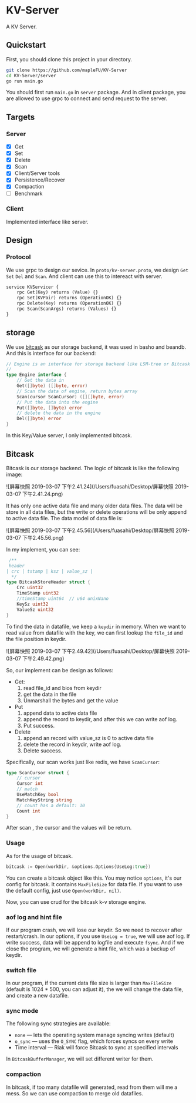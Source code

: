 # KV-Server
A KV Server.

## Quickstart

First, you should clone this project in your directory. 

```bash
git clone https://github.com/mapleFU/KV-Server
cd KV-Server/server
go run main.go
```

You should first run `main.go` in `server` package. And in client package, you are allowed to use grpc to connect and send request to the server.

## Targets

### Server

* [x] Get
* [x] Set
* [x] Delete
* [x] Scan
* [x] Client/Server tools
* [x] Persistence/Recover
* [x] Compaction
* [ ] Benchmark

### Client

Implemented interface like server.

## Design

### Protocol

We use grpc to design our sevice. In `proto/kv-server.proto`, we design `Get` `Set` `Del` and `Scan`.  And client can use this to intereact with server.

```protobuf
service KVServicer {
    rpc Get(Key) returns (Value) {}
    rpc Set(KVPair) returns (OperationOK) {}
    rpc Delete(Key) returns (OperationOK) {}
    rpc Scan(ScanArgs) returns (Values) {}
}
```

## storage

We use [bitcask](http://basho.com/wp-content/uploads/2015/05/bitcask-intro.pdf) as our storage backend, it was used in basho and beandb. And this is interface for our backend:

```go
// Engine is an interface for storage backend like LSM-tree or Bitcask
//
type Engine interface {
	// Get the data in
	Get([]byte) ([]byte, error)
	// Scan the data of engine, return bytes array
	Scan(cursor ScanCursor)	([][]byte, error)
	// Put the data into the engine
	Put([]byte, []byte) error
	// delete the data in the engine
	Del([]byte) error
}
```

In this Key/Value server, I only implemented bitcask.

## Bitcask

Bitcask is our storage backend. The logic of bitcask is like the following image:

![屏幕快照 2019-03-07 下午2.41.24](/Users/fuasahi/Desktop/屏幕快照 2019-03-07 下午2.41.24.png)

It has only one active data file and many older data files. The data will be store in all data files, but the write or delete operations will be only append to active data file. The data model of data file is:

 ![屏幕快照 2019-03-07 下午2.45.56](/Users/fuasahi/Desktop/屏幕快照 2019-03-07 下午2.45.56.png)

In my implement, you can see:

```go
 /**
 header
| crc | tstamp | ksz | value_sz |
  */
type BitcaskStoreHeader struct {
	Crc uint32
	TimeStamp uint32
	//timeStamp uint64	// u64 unixNano
	KeySz uint32
	ValueSz uint32
}
```

To find the data in datafile, we keep a `keydir` in memory. When we want to read value from datafile with the key, we can first lookup the `file_id` and the file position in keydir.

![屏幕快照 2019-03-07 下午2.49.42](/Users/fuasahi/Desktop/屏幕快照 2019-03-07 下午2.49.42.png)

So, our implement can be design as follows:

* Get:
  1. read file_id and bios from keydir
  2. get the data in the file
  3. Unmarshall the bytes and get the value
* Put
  1. append data to active data file
  2. append the record to keydir, and after this we can write aof log.
  3. Put success.
* Delete
  1. append an record with value_sz is 0 to active data file
  2. delete the record in keydir, write aof log.
  3. Delete success.

Specifically, our scan works just like redis, we have `ScanCursor`:

```go
type ScanCursor struct {
	// cursor
	Cursor int
	// match
	UseMatchKey bool
	MatchKeyString string
	// count has a default: 10
	Count int
}
```

After scan , the cursor and the values will be return.

### Usage

As for the usage of bitcask.

```go
bitcask := Open(workDir, &options.Options{UseLog:true})
```

You can create a bitcask object like this. You may notice `options`, it's our config for bitcask. It contains `MaxFileSize` for data file. If you want to use the default config, just use `Open(workDir, nil)`.

Now, you can use crud for the bitcask k-v storage engine.

### aof log and hint file

If our program crash, we will lose our keydir. So we need to recover after restart/crash. In our options, if you use `UseLog = true`, we will use aof log. If write success, data will be append to logfile and execute `fsync`. And if we close the program, we will generate a hint file, which was a backup of keydir.

### switch file

In our program, if the current data file size is larger than `MaxFileSize` (default is 1024 * 500, you can adjust it), the we will change the data file, and create a new datafile.

### sync mode

The following sync strategies are available:

- `none` — lets the operating system manage syncing writes (default)
- `o_sync` — uses the `O_SYNC` flag, which forces syncs on every write
- Time interval — Riak will force Bitcask to sync at specified intervals

In `BitcaskBufferManager`, we will set different writer for them. 

### compaction

In bitcask, if too many datafile will generated, read from them will me a mess. So we can use compaction to merge old datafiles.

